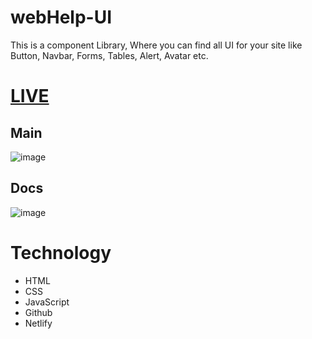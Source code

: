 # webHelp-UI
This is a component Library, Where you can find all UI for your site like Button, Navbar, Forms, Tables, Alert, Avatar etc. 

# [LIVE](https://webhelp-ui.netlify.app/)

## Main
![image](https://user-images.githubusercontent.com/91107518/195821543-9d16a9d5-2110-4eee-bfa1-653133942594.png)

## Docs

![image](https://user-images.githubusercontent.com/91107518/195837074-d1cc0473-158a-403d-9edb-e56f8a78933f.png)


# Technology
- HTML
- CSS
- JavaScript
- Github
- Netlify
